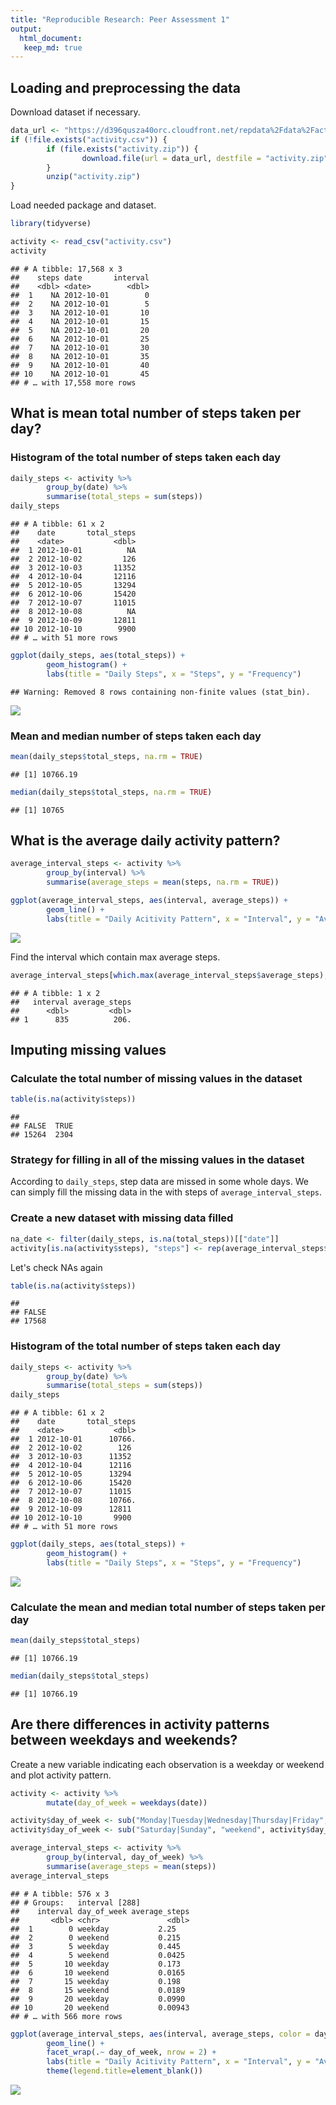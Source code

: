 ```yaml
---
title: "Reproducible Research: Peer Assessment 1"
output: 
  html_document:
   keep_md: true
---
```




## Loading and preprocessing the data

Download dataset if necessary.

```r
data_url <- "https://d396qusza40orc.cloudfront.net/repdata%2Fdata%2Factivity.zip"
if (!file.exists("activity.csv")) {
        if (file.exists("activity.zip")) {
                download.file(url = data_url, destfile = "activity.zip", method = "curl")
        }
        unzip("activity.zip")
}
```
Load needed package and dataset.

```r
library(tidyverse)
```


```r
activity <- read_csv("activity.csv")
activity
```

```
## # A tibble: 17,568 x 3
##    steps date       interval
##    <dbl> <date>        <dbl>
##  1    NA 2012-10-01        0
##  2    NA 2012-10-01        5
##  3    NA 2012-10-01       10
##  4    NA 2012-10-01       15
##  5    NA 2012-10-01       20
##  6    NA 2012-10-01       25
##  7    NA 2012-10-01       30
##  8    NA 2012-10-01       35
##  9    NA 2012-10-01       40
## 10    NA 2012-10-01       45
## # … with 17,558 more rows
```


## What is mean total number of steps taken per day?

### Histogram of the total number of steps taken each day

```r
daily_steps <- activity %>%
        group_by(date) %>%
        summarise(total_steps = sum(steps))
daily_steps
```

```
## # A tibble: 61 x 2
##    date       total_steps
##    <date>           <dbl>
##  1 2012-10-01          NA
##  2 2012-10-02         126
##  3 2012-10-03       11352
##  4 2012-10-04       12116
##  5 2012-10-05       13294
##  6 2012-10-06       15420
##  7 2012-10-07       11015
##  8 2012-10-08          NA
##  9 2012-10-09       12811
## 10 2012-10-10        9900
## # … with 51 more rows
```

```r
ggplot(daily_steps, aes(total_steps)) +
        geom_histogram() + 
        labs(title = "Daily Steps", x = "Steps", y = "Frequency")
```

```
## Warning: Removed 8 rows containing non-finite values (stat_bin).
```

![](figure/unnamed-chunk-4-1.png)<!-- -->

### Mean and median number of steps taken each day

```r
mean(daily_steps$total_steps, na.rm = TRUE)
```

```
## [1] 10766.19
```

```r
median(daily_steps$total_steps, na.rm = TRUE)
```

```
## [1] 10765
```


## What is the average daily activity pattern?

```r
average_interval_steps <- activity %>%
        group_by(interval) %>%
        summarise(average_steps = mean(steps, na.rm = TRUE))

ggplot(average_interval_steps, aes(interval, average_steps)) + 
        geom_line() +
        labs(title = "Daily Acitivity Pattern", x = "Interval", y = "Average Steps")
```

![](figure/unnamed-chunk-6-1.png)<!-- -->

Find the interval which contain max average steps.

```r
average_interval_steps[which.max(average_interval_steps$average_steps),]
```

```
## # A tibble: 1 x 2
##   interval average_steps
##      <dbl>         <dbl>
## 1      835          206.
```


## Imputing missing values

### Calculate the total number of missing values in the dataset 

```r
table(is.na(activity$steps))
```

```
## 
## FALSE  TRUE 
## 15264  2304
```

### Strategy for filling in all of the missing values in the dataset
According to `daily_steps`, step data are missed in some whole days. We can simply fill the missing data in the with steps of `average_interval_steps`.


### Create a new dataset with missing data filled

```r
na_date <- filter(daily_steps, is.na(total_steps))[["date"]]
activity[is.na(activity$steps), "steps"] <- rep(average_interval_steps$average_steps, times = length(na_date))
```
Let's check NAs again

```r
table(is.na(activity$steps))
```

```
## 
## FALSE 
## 17568
```


### Histogram of the total number of steps taken each day

```r
daily_steps <- activity %>%
        group_by(date) %>%
        summarise(total_steps = sum(steps))
daily_steps
```

```
## # A tibble: 61 x 2
##    date       total_steps
##    <date>           <dbl>
##  1 2012-10-01      10766.
##  2 2012-10-02        126 
##  3 2012-10-03      11352 
##  4 2012-10-04      12116 
##  5 2012-10-05      13294 
##  6 2012-10-06      15420 
##  7 2012-10-07      11015 
##  8 2012-10-08      10766.
##  9 2012-10-09      12811 
## 10 2012-10-10       9900 
## # … with 51 more rows
```

```r
ggplot(daily_steps, aes(total_steps)) +
        geom_histogram() + 
        labs(title = "Daily Steps", x = "Steps", y = "Frequency")
```

![](figure/unnamed-chunk-11-1.png)<!-- -->


### Calculate the mean and median total number of steps taken per day

```r
mean(daily_steps$total_steps)
```

```
## [1] 10766.19
```

```r
median(daily_steps$total_steps)
```

```
## [1] 10766.19
```


## Are there differences in activity patterns between weekdays and weekends?
Create a new variable indicating each observation is a weekday or weekend and plot activity pattern.

```r
activity <- activity %>% 
        mutate(day_of_week = weekdays(date))

activity$day_of_week <- sub("Monday|Tuesday|Wednesday|Thursday|Friday", "weekday", activity$day_of_week)
activity$day_of_week <- sub("Saturday|Sunday", "weekend", activity$day_of_week)
```


```r
average_interval_steps <- activity %>%
        group_by(interval, day_of_week) %>%
        summarise(average_steps = mean(steps))
average_interval_steps
```

```
## # A tibble: 576 x 3
## # Groups:   interval [288]
##    interval day_of_week average_steps
##       <dbl> <chr>               <dbl>
##  1        0 weekday           2.25   
##  2        0 weekend           0.215  
##  3        5 weekday           0.445  
##  4        5 weekend           0.0425 
##  5       10 weekday           0.173  
##  6       10 weekend           0.0165 
##  7       15 weekday           0.198  
##  8       15 weekend           0.0189 
##  9       20 weekday           0.0990 
## 10       20 weekend           0.00943
## # … with 566 more rows
```

```r
ggplot(average_interval_steps, aes(interval, average_steps, color = day_of_week)) + 
        geom_line() +
        facet_wrap(.~ day_of_week, nrow = 2) +
        labs(title = "Daily Acitivity Pattern", x = "Interval", y = "Average Steps") +
        theme(legend.title=element_blank())
```

![](figure/unnamed-chunk-14-1.png)<!-- -->

